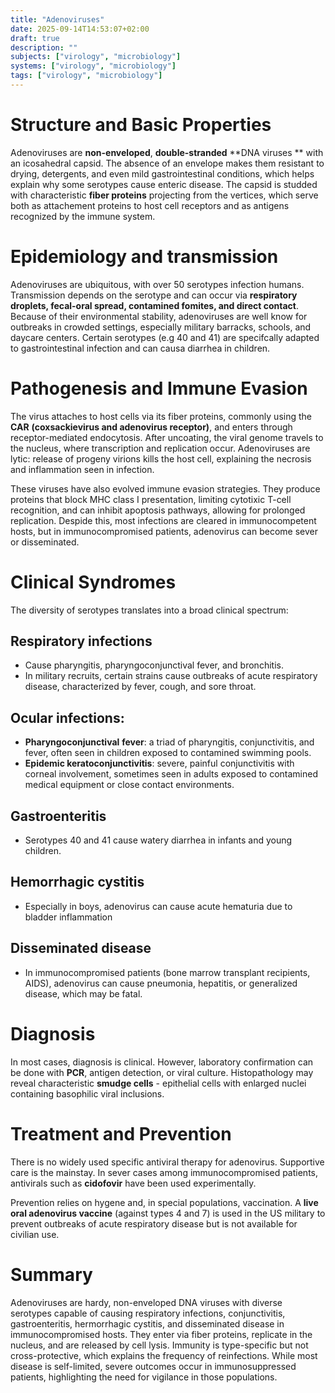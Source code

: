 ```yaml
---
title: "Adenoviruses"
date: 2025-09-14T14:53:07+02:00
draft: true
description: ""
subjects: ["virology", "microbiology"]
systems: ["virology", "microbiology"]
tags: ["virology", "microbiology"]
---
```


# Structure and Basic Properties

Adenoviruses are **non-enveloped**, **double-stranded** **DNA viruses ** with an icosahedral capsid.
The absence of an envelope makes them resistant to drying, detergents, and even mild gastrointestinal conditions, which helps explain why some serotypes cause enteric disease.
The capsid is studded with characteristic **fiber proteins** projecting from the vertices, which serve both as attachement proteins to host cell receptors and as antigens
recognized by the immune system.

# Epidemiology and transmission

Adenoviruses are ubiquitous, with over 50 serotypes infection humans.
Transmission depends on the serotype and can occur via **respiratory droplets, fecal-oral spread, contamined fomites, and direct contact**.
Because of their environmental stability, adenoviruses are well know for outbreaks in crowded settings, especially military barracks, schools, and daycare centers.
Certain serotypes (e.g 40 and 41) are specifcally adapted to gastrointestinal infection and can causa diarrhea in children.

# Pathogenesis and Immune Evasion

The virus attaches to host cells via its fiber proteins, commonly using the **CAR** **(coxsackievirus and adenovirus receptor)**, and enters through receptor-mediated endocytosis.
After uncoating, the viral genome travels to the nucleus, where transcription and replication occur.
Adenoviruses are lytic: release of progeny virions kills the host cell, explaining the necrosis and inflammation seen in infection.

These viruses have also evolved immune evasion strategies.
They produce proteins that block MHC class I presentation, limiting cytotixic T-cell recognition, and can inhibit apoptosis pathways, allowing for prolonged replication.
Despide this, most infections are cleared in immunocompetent hosts, but in immunocompromised patients, adenovirus can become sever or disseminated.

# Clinical Syndromes

The diversity of serotypes translates into a broad clinical spectrum:

## Respiratory infections

- Cause pharyngitis, pharyngoconjunctival fever, and bronchitis.
- In military recruits, certain strains cause outbreaks of acute respiratory disease, characterized by fever, cough, and sore throat.

## Ocular infections:

- **Pharyngoconjunctival** **fever**: a triad of pharyngitis, conjunctivitis, and fever, often seen in children exposed to contamined swimming pools.
- **Epidemic keratoconjunctivitis**: severe, painful conjunctivitis with corneal involvement, sometimes seen in adults exposed to contamined medical equipment or close contact environments.

## Gastroenteritis

- Serotypes 40 and 41 cause watery diarrhea in infants and young children.

## Hemorrhagic cystitis

- Especially in boys, adenovirus can cause acute hematuria due to bladder inflammation

## Disseminated disease

- In immunocompromised patients (bone marrow transplant recipients, AIDS), adenovirus can cause pneumonia, hepatitis, or generalized disease, which may be fatal.

# Diagnosis

In most cases, diagnosis is clinical. However, laboratory confirmation can be done with **PCR**, antigen detection, or viral culture.
Histopathology may reveal characteristic **smudge cells** - epithelial cells with enlarged nuclei containing basophilic viral inclusions.

# Treatment and Prevention

There is no widely used specific antiviral therapy for adenovirus.
Supportive care is the mainstay.
In sever cases among immunocompromised patients, antivirals such as **cidofovir** have been used experimentally.

Prevention relies on hygene and, in special populations, vaccination.
A **live oral adenovirus vaccine** (against types 4 and 7) is used in the US military to prevent outbreaks of acute respiratory disease but is not available for civilian use.

# Summary

Adenoviruses are hardy, non-enveloped DNA viruses with diverse serotypes capable of causing respiratory infections, conjunctivitis, gastroenteritis, hermorrhagic cystitis, and
disseminated disease in immunocompromised hosts.
They enter via fiber proteins, replicate in the nucleus, and are released by cell lysis.
Immunity is type-specific but not cross-protective, which explains the frequency of reinfections.
While most disease is self-limited, severe outcomes occur in immunosuppressed patients, highlighting the need for vigilance in those populations.

